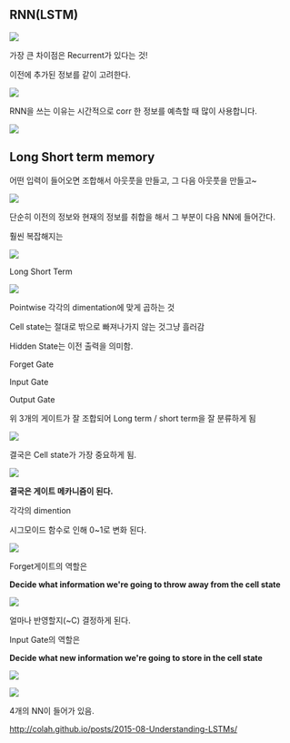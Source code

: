 ## RNN(LSTM)

![](https://ws3.sinaimg.cn/large/006tNbRwgy1fys7eeeof8j31540u0n0x.jpg)



가장 큰 차이점은 Recurrent가 있다는 것!

이전에 추가된 정보를 같이 고려한다.

![](https://ws4.sinaimg.cn/large/006tNbRwgy1fys7ftmoq8j30kn0b0t9n.jpg)

RNN을 쓰는 이유는 시간적으로 corr 한 정보를 예측할 때 많이 사용합니다.

![](https://ws1.sinaimg.cn/large/006tNbRwgy1fys7hfgzfwj30kc0akgqf.jpg)

## Long Short term memory

어떤 입력이 들어오면 조합해서 아웃풋을 만들고, 그 다음 아웃풋을 만들고~

![](https://ws1.sinaimg.cn/large/006tNbRwgy1fys7hv7wsgj30l40bfab8.jpg)

단순히 이전의 정보와 현재의 정보를 취합을 해서 그 부분이 다음 NN에 들어간다.

훨씬 복잡해지는

![](https://ws4.sinaimg.cn/large/006tNbRwgy1fys7jmc810j30k70b4gn8.jpg)

Long Short Term

![](https://ws3.sinaimg.cn/large/006tNbRwgy1fys7kwtxhtj311p0oeqal.jpg)

Pointwise 각각의 dimentation에 맞게 곱하는 것



Cell state는 절대로 밖으로 빠져나가지 않는 것그냥 흘러감

Hidden State는 이전 출력을 의미함.



Forget Gate

Input Gate

Output Gate

위 3개의 게이트가 잘 조합되어 Long term / short term을 잘 분류하게 됨

![](https://ws1.sinaimg.cn/large/006tNbRwgy1fys7pb6uanj311i0oqgv0.jpg)

결국은 Cell state가 가장 중요하게 됨.

![](https://ws1.sinaimg.cn/large/006tNbRwgy1fys7q8j1efj310h0nctdt.jpg)

**결국은 게이트 메카니즘이 된다.**





각각의 dimention 

시그모이드 함수로 인해 0~1로 변화 된다.

![](https://ws4.sinaimg.cn/large/006tNbRwgy1fys7thssj2j30zq0ha7ck.jpg)

Forget게이트의 역할은

**Decide what information we're going to throw away from the cell state**

![](https://ws1.sinaimg.cn/large/006tNbRwgy1fys7vhzyptj30ya0bf432.jpg)

얼마나 반영할지(~C) 결정하게 된다.

Input Gate의 역할은

**Decide what new information we're going to store in the cell state**

![](https://ws2.sinaimg.cn/large/006tNbRwgy1fys7y4xwn3j30zh0o4aji.jpg)

![](https://ws3.sinaimg.cn/large/006tNbRwgy1fys7ypw6rsj312z0ohaid.jpg)

4개의 NN이 들어가 있음.

http://colah.github.io/posts/2015-08-Understanding-LSTMs/

